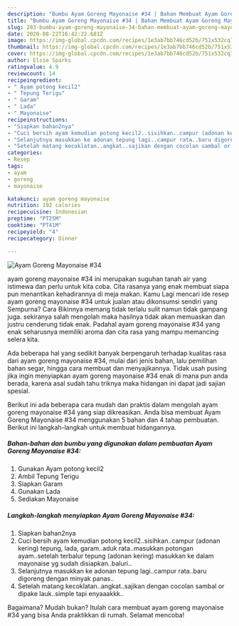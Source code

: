 ```yaml
---
description: "Bumbu Ayam Goreng Mayonaise #34 | Bahan Membuat Ayam Goreng Mayonaise #34 Yang Mudah Dan Praktis"
title: "Bumbu Ayam Goreng Mayonaise #34 | Bahan Membuat Ayam Goreng Mayonaise #34 Yang Mudah Dan Praktis"
slug: 283-bumbu-ayam-goreng-mayonaise-34-bahan-membuat-ayam-goreng-mayonaise-34-yang-mudah-dan-praktis
date: 2020-08-22T16:42:22.681Z
image: https://img-global.cpcdn.com/recipes/1e3ab7bb746cd52b/751x532cq70/ayam-goreng-mayonaise-34-foto-resep-utama.jpg
thumbnail: https://img-global.cpcdn.com/recipes/1e3ab7bb746cd52b/751x532cq70/ayam-goreng-mayonaise-34-foto-resep-utama.jpg
cover: https://img-global.cpcdn.com/recipes/1e3ab7bb746cd52b/751x532cq70/ayam-goreng-mayonaise-34-foto-resep-utama.jpg
author: Elsie Sparks
ratingvalue: 4.9
reviewcount: 14
recipeingredient:
- " Ayam potong kecil2"
- " Tepung Terigu"
- " Garam"
- " Lada"
- " Mayonaise"
recipeinstructions:
- "Siapkan bahan2nya"
- "Cuci bersih ayam kemudian potong kecil2..sisihkan..campur (adonan kering) tepung, lada, garam..aduk rata..masukkan potongan ayam..setelah terbalur tepung (adonan kering) masukkan ke dalam mayonaise yg sudah disiapkan..baluri.."
- "Selanjutnya masukkan ke adonan tepung lagi..campur rata..baru digoreng dengan minyak panas.."
- "Setelah matang kecoklatan..angkat..sajikan dengan cocolan sambal or dipake lauk..simple tapi enyaaakkk.."
categories:
- Resep
tags:
- ayam
- goreng
- mayonaise

katakunci: ayam goreng mayonaise 
nutrition: 192 calories
recipecuisine: Indonesian
preptime: "PT25M"
cooktime: "PT41M"
recipeyield: "4"
recipecategory: Dinner

---
```



![Ayam Goreng Mayonaise #34](https://img-global.cpcdn.com/recipes/1e3ab7bb746cd52b/751x532cq70/ayam-goreng-mayonaise-34-foto-resep-utama.jpg)


ayam goreng mayonaise #34 ini merupakan suguhan tanah air yang istimewa dan perlu untuk kita coba. Cita rasanya yang enak membuat siapa pun menantikan kehadirannya di meja makan.
Kamu Lagi mencari ide resep ayam goreng mayonaise #34 untuk jualan atau dikonsumsi sendiri yang Sempurna? Cara Bikinnya memang tidak terlalu sulit namun tidak gampang juga. sekiranya salah mengolah maka hasilnya tidak akan memuaskan dan justru cenderung tidak enak. Padahal ayam goreng mayonaise #34 yang enak seharusnya memiliki aroma dan cita rasa yang mampu memancing selera kita.

Ada beberapa hal yang sedikit banyak berpengaruh terhadap kualitas rasa dari ayam goreng mayonaise #34, mulai dari jenis bahan, lalu pemilihan bahan segar, hingga cara membuat dan menyajikannya. Tidak usah pusing jika ingin menyiapkan ayam goreng mayonaise #34 enak di mana pun anda berada, karena asal sudah tahu triknya maka hidangan ini dapat jadi sajian spesial.




Berikut ini ada beberapa cara mudah dan praktis dalam mengolah ayam goreng mayonaise #34 yang siap dikreasikan. Anda bisa membuat Ayam Goreng Mayonaise #34 menggunakan 5 bahan dan 4 tahap pembuatan. Berikut ini langkah-langkah untuk membuat hidangannya.

<!--inarticleads1-->

##### Bahan-bahan dan bumbu yang digunakan dalam pembuatan Ayam Goreng Mayonaise #34:

1. Gunakan  Ayam potong kecil2
1. Ambil  Tepung Terigu
1. Siapkan  Garam
1. Gunakan  Lada
1. Sediakan  Mayonaise




<!--inarticleads2-->

##### Langkah-langkah menyiapkan Ayam Goreng Mayonaise #34:

1. Siapkan bahan2nya
1. Cuci bersih ayam kemudian potong kecil2..sisihkan..campur (adonan kering) tepung, lada, garam..aduk rata..masukkan potongan ayam..setelah terbalur tepung (adonan kering) masukkan ke dalam mayonaise yg sudah disiapkan..baluri..
1. Selanjutnya masukkan ke adonan tepung lagi..campur rata..baru digoreng dengan minyak panas..
1. Setelah matang kecoklatan..angkat..sajikan dengan cocolan sambal or dipake lauk..simple tapi enyaaakkk..




Bagaimana? Mudah bukan? Itulah cara membuat ayam goreng mayonaise #34 yang bisa Anda praktikkan di rumah. Selamat mencoba!
